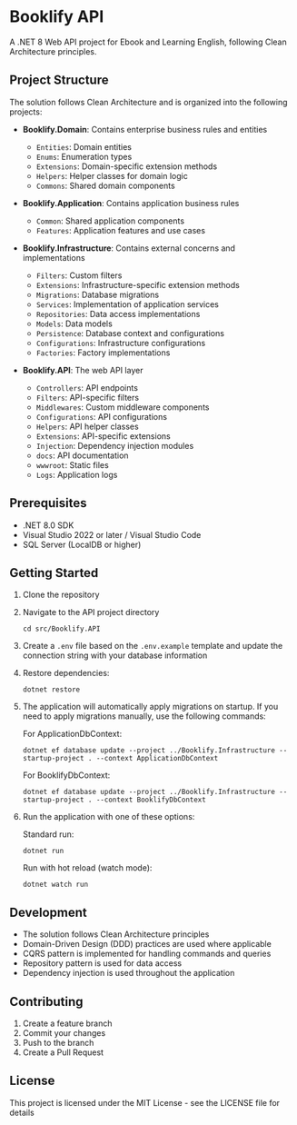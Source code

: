 # Booklify API

A .NET 8 Web API project for Ebook and Learning English, following Clean Architecture principles.

## Project Structure

The solution follows Clean Architecture and is organized into the following projects:

- **Booklify.Domain**: Contains enterprise business rules and entities
  - `Entities`: Domain entities
  - `Enums`: Enumeration types
  - `Extensions`: Domain-specific extension methods
  - `Helpers`: Helper classes for domain logic
  - `Commons`: Shared domain components

- **Booklify.Application**: Contains application business rules
  - `Common`: Shared application components
  - `Features`: Application features and use cases

- **Booklify.Infrastructure**: Contains external concerns and implementations
  - `Filters`: Custom filters
  - `Extensions`: Infrastructure-specific extension methods
  - `Migrations`: Database migrations
  - `Services`: Implementation of application services
  - `Repositories`: Data access implementations
  - `Models`: Data models
  - `Persistence`: Database context and configurations
  - `Configurations`: Infrastructure configurations
  - `Factories`: Factory implementations

- **Booklify.API**: The web API layer
  - `Controllers`: API endpoints
  - `Filters`: API-specific filters
  - `Middlewares`: Custom middleware components
  - `Configurations`: API configurations
  - `Helpers`: API helper classes
  - `Extensions`: API-specific extensions
  - `Injection`: Dependency injection modules
  - `docs`: API documentation
  - `wwwroot`: Static files
  - `Logs`: Application logs

## Prerequisites

- .NET 8.0 SDK
- Visual Studio 2022 or later / Visual Studio Code
- SQL Server (LocalDB or higher)

## Getting Started

1. Clone the repository
   
2. Navigate to the API project directory
   ```
   cd src/Booklify.API
   ```
3. Create a `.env` file based on the `.env.example` template and update the connection string with your database information

4. Restore dependencies:
   ```
   dotnet restore
   ```

5. The application will automatically apply migrations on startup. If you need to apply migrations manually, use the following commands:

   For ApplicationDbContext:
   ```
   dotnet ef database update --project ../Booklify.Infrastructure --startup-project . --context ApplicationDbContext
   ```
   
   For BooklifyDbContext:
   ```
   dotnet ef database update --project ../Booklify.Infrastructure --startup-project . --context BooklifyDbContext
   ```

7. Run the application with one of these options:
   
   Standard run:
   ```
   dotnet run
   ```
   
   Run with hot reload (watch mode):
   ```
   dotnet watch run
   ```

## Development

- The solution follows Clean Architecture principles
- Domain-Driven Design (DDD) practices are used where applicable
- CQRS pattern is implemented for handling commands and queries
- Repository pattern is used for data access
- Dependency injection is used throughout the application

## Contributing

1. Create a feature branch
2. Commit your changes
3. Push to the branch
4. Create a Pull Request

## License

This project is licensed under the MIT License - see the LICENSE file for details 